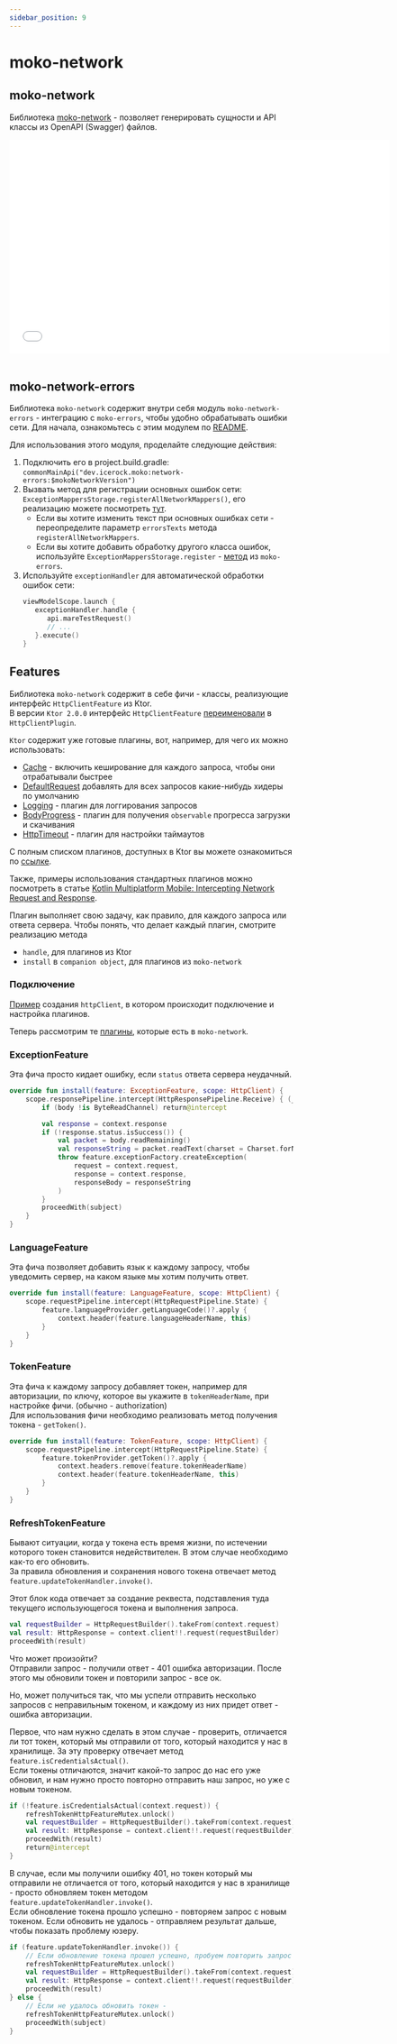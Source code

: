 ```yaml
---
sidebar_position: 9
---
```


# moko-network

## moko-network
Библиотека [moko-network](https://github.com/icerockdev/moko-network) - позволяет генерировать сущности и API классы из OpenAPI (Swagger) файлов. 

<iframe src="//www.youtube.com/embed/98r5muoeO7U" frameborder="0" allowfullscreen width="675" height="380"></iframe>
<br/>
<br/>

## moko-network-errors
Библиотека `moko-network` содержит внутри себя модуль `moko-network-errors` - интеграцию с `moko-errors`, чтобы удобно обрабатывать ошибки сети. 
Для начала, ознакомьтесь с этим модулем по [README](https://github.com/icerockdev/moko-network#moko-network-errors).

Для использования этого модуля, проделайте следующие действия:
1. Подключить его в project.build.gradle: `commonMainApi("dev.icerock.moko:network-errors:$mokoNetworkVersion")`
2. Вызвать метод для регистрации основных ошибок сети: `ExceptionMappersStorage.registerAllNetworkMappers()`, его реализацию можете посмотреть [тут](https://github.com/icerockdev/moko-network/blob/0f8459ff2d51c6b7cade0cadd6d11066b7a55d60/network-errors/src/commonMain/kotlin/dev/icerock/moko/network/errors/NetworkExceptionMappers.kt#L27). 
    - Если вы хотите изменить текст при основных ошибках сети - переопределите параметр `errorsTexts` метода `registerAllNetworkMappers`.
    - Если вы хотите добавить обработку другого класса ошибок, используйте `ExceptionMappersStorage.register` - [метод](https://github.com/icerockdev/moko-errors/blob/8bfccf376ccbbcf1b87a7522d08df182143f0cf3/errors/src/commonMain/kotlin/dev/icerock/moko/errors/mappers/ExceptionMappersStorage.kt#L31) из `moko-errors`.
3. Используйте `exceptionHandler` для автоматической обработки ошибок сети:
   ```kotlin
   viewModelScope.launch {
      exceptionHandler.handle {
         api.mareTestRequest()
         // ...
      }.execute()
   }
   ```

## Features
Библиотека `moko-network` содержит в себе фичи - классы, реализующие интерфейс `HttpClientFeature` из Ktor.  
В версии `Ktor 2.0.0` интерфейс `HttpClientFeature` [переименовали](https://ktor.io/docs/migrating-2.html#feature-plugin-client) в `HttpClientPlugin`.

`Ktor` содержит уже готовые плагины, вот, например, для чего их можно использовать:
- [Cache](https://github.com/ktorio/ktor/tree/main/ktor-client/ktor-client-core/common/src/io/ktor/client/plugins/cache) - включить кеширование для каждого запроса, чтобы они отрабатывали быстрее
- [DefaultRequest](https://ktor.io/docs/default-request.html) добавлять для всех запросов какие-нибудь хидеры по умолчанию
- [Logging](https://ktor.io/docs/client-logging.html) - плагин для логгирования запросов
- [BodyProgress](https://github.com/ktorio/ktor/blob/main/ktor-client/ktor-client-core/common/src/io/ktor/client/plugins/BodyProgress.kt) - плагин для получения `observable` прогресса загрузки и скачивания
- [HttpTimeout](https://github.com/ktorio/ktor/blob/main/ktor-client/ktor-client-core/common/src/io/ktor/client/plugins/HttpTimeout.kt) - плагин для настройки таймаутов

С полным списком плагинов, доступных в Ktor вы можете ознакомиться по [ссылке](https://github.com/ktorio/ktor/tree/main/ktor-client/ktor-client-core/common/src/io/ktor/client/plugins).  

Также, примеры использования стандартных плагинов можно посмотреть в статье [Kotlin Multiplatform Mobile: Intercepting Network Request and Response](https://yusufabd.medium.com/kotlin-multiplatform-mobile-intercepting-network-request-and-response-6805a79b4699).

Плагин выполняет свою задачу, как правило, для каждого запроса или ответа сервера. Чтобы понять, что делает каждый плагин, смотрите реализацию метода
- `handle`, для плагинов из Ktor
- `install` в `companion object`, для плагинов из `moko-network`

### Подключение
[Пример](https://github.com/icerockdev/moko-network/blob/0f8459ff2d51c6b7cade0cadd6d11066b7a55d60/sample/mpp-library/src/commonMain/kotlin/com/icerockdev/library/TestViewModel.kt#L40) создания `httpClient`, в котором происходит подключение и настройка плагинов.

Теперь рассмотрим те [плагины](https://github.com/icerockdev/moko-network/tree/master/network/src/commonMain/kotlin/dev/icerock/moko/network/features), которые есть в `moko-network`.

### ExceptionFeature
Эта фича просто кидает ошибку, если `status` ответа сервера неудачный. 
```kotlin
override fun install(feature: ExceptionFeature, scope: HttpClient) {
    scope.responsePipeline.intercept(HttpResponsePipeline.Receive) { (_, body) ->
        if (body !is ByteReadChannel) return@intercept

        val response = context.response
        if (!response.status.isSuccess()) {
            val packet = body.readRemaining()
            val responseString = packet.readText(charset = Charset.forName("UTF-8"))
            throw feature.exceptionFactory.createException(
                request = context.request,
                response = context.response,
                responseBody = responseString
            )
        }
        proceedWith(subject)
    }
}
```

### LanguageFeature
Эта фича позволяет добавить язык к каждому запросу, чтобы уведомить сервер, на каком языке мы хотим получить ответ.
```kotlin
override fun install(feature: LanguageFeature, scope: HttpClient) {
    scope.requestPipeline.intercept(HttpRequestPipeline.State) {
        feature.languageProvider.getLanguageCode()?.apply {
            context.header(feature.languageHeaderName, this)
        }
    }
}
```

### TokenFeature
Эта фича к каждому запросу добавляет токен, например для авторизации, по ключу, которое вы укажите в `tokenHeaderName`, при настройке фичи. (обычно - authorization)    
Для использования фичи необходимо реализовать метод получения токена - `getToken()`.
```kotlin
override fun install(feature: TokenFeature, scope: HttpClient) {
    scope.requestPipeline.intercept(HttpRequestPipeline.State) {
        feature.tokenProvider.getToken()?.apply {
            context.headers.remove(feature.tokenHeaderName)
            context.header(feature.tokenHeaderName, this)
        }
    }
}
```

### RefreshTokenFeature
Бывают ситуации, когда у токена есть время жизни, по истечении которого токен становится недействителен. В этом случае необходимо как-то его обновить.  
За правила обновления и сохранения нового токена отвечает метод `feature.updateTokenHandler.invoke()`.  

Этот блок кода отвечает за создание реквеста, подставления туда текущего использующегося токена и выполнения запроса.
```kotlin
val requestBuilder = HttpRequestBuilder().takeFrom(context.request)
val result: HttpResponse = context.client!!.request(requestBuilder)
proceedWith(result)
```

Что может произойти?  
Отправили запрос - получили ответ - 401 ошибка авторизации. После этого мы обновили токен и повторили запрос - все ок.

Но, может получиться так, что мы успели отправить несколько запросов с неправильным токеном, и каждому из них придет ответ - ошибка авторизации. 

Первое, что нам нужно сделать в этом случае - проверить, отличается ли тот токен, который мы отправили от того, который находится у нас в хранилище. За эту проверку отвечает метод `feature.isCredentialsActual()`.  
Если токены отличаются, значит какой-то запрос до нас его уже обновил, и нам нужно просто повторно отправить наш запрос, но уже с новым токеном.
```kotlin
if (!feature.isCredentialsActual(context.request)) {
    refreshTokenHttpFeatureMutex.unlock()
    val requestBuilder = HttpRequestBuilder().takeFrom(context.request)
    val result: HttpResponse = context.client!!.request(requestBuilder)
    proceedWith(result)
    return@intercept
}
```
В случае, если мы получили ошибку 401, но токен который мы отправили не отличается от того, который находится у нас в хранилище - просто обновляем токен методом `feature.updateTokenHandler.invoke()`.  
Если обновление токена прошло успешно - повторяем запрос с новым токеном. Если обновить не удалось - отправляем результат дальше, чтобы показать проблему юзеру.
```kotlin
if (feature.updateTokenHandler.invoke()) {
    // Если обновление токена прошел успешно, пробуем повторить запрос
    refreshTokenHttpFeatureMutex.unlock()
    val requestBuilder = HttpRequestBuilder().takeFrom(context.request)
    val result: HttpResponse = context.client!!.request(requestBuilder)
    proceedWith(result)
} else {
    // Если не удалось обновить токен - 
    refreshTokenHttpFeatureMutex.unlock()
    proceedWith(subject)
}
```
